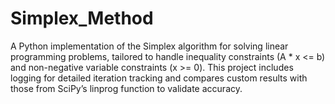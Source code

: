 # Simplex_Method
A Python implementation of the Simplex algorithm for solving linear programming problems, tailored to handle inequality constraints (A * x &lt;= b) and non-negative variable constraints (x >= 0). This project includes logging for detailed iteration tracking and compares custom results with those from SciPy’s linprog function to validate accuracy.

